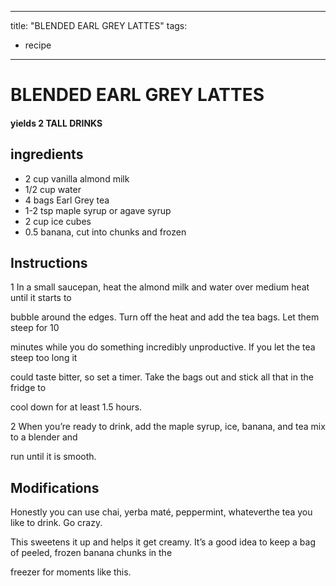 
---
title: "BLENDED EARL GREY LATTES"
tags:
  - recipe
---
# BLENDED EARL GREY LATTES


     

     






#### yields  2 TALL DRINKS


## ingredients
* 2 cup vanilla almond milk 
* 1/2 cup water 
* 4 bags Earl Grey tea 
* 1-2 tsp maple syrup or agave syrup 
* 2 cup ice cubes 
* 0.5 banana, cut into chunks and frozen 



## Instructions
1 In a small saucepan, heat the almond milk and water over medium heat until it starts to

bubble around the edges. Turn off the heat and add the tea bags. Let them steep for 10

minutes while you do something incredibly unproductive. If you let the tea steep too long it

could taste bitter, so set a  timer. Take the bags out and stick all that in the fridge to

cool down for at least 1.5 hours.

2 When you’re ready to drink, add the maple syrup, ice, banana, and tea mix to a blender and

run until it is smooth.



## Modifications
Honestly you can use chai, yerba maté, peppermint, whateverthe  tea you like to drink. Go crazy.

 This sweetens it up and helps it get creamy. It’s a good idea to keep a bag of peeled, frozen banana chunks in the

freezer for moments like this.




